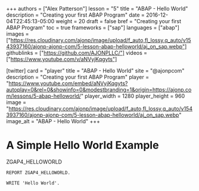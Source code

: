 +++
authors = ["Alex Patterson"]
lesson = "5"
title = "ABAP - Hello World"
description = "Creating your first ABAP Program"
date = 2016-12-04T22:45:13-05:00
weight = 20
draft = false
bref = "Creating your first ABAP Program"
toc = true
frameworks = ["sap"]
languages = ["abap"]
images = ["https://res.cloudinary.com/ajonp/image/upload/f_auto,fl_lossy,q_auto/v1543937160/ajonp-ajonp-com/5-lesson-abap-helloworld/aj_on_sap.webp"]
githublinks = ["https://github.com/AJONPLLC/"]
videos = ["https://www.youtube.com/v/aNVyjKqgyts"]

[twitter]
  card = "player"
  title = "ABAP - Hello World"
  site = "@ajonpcom"
  description = "Creating your first ABAP Program"
  player = "https://www.youtube.com/embed/aNVyjKqgyts?autoplay=0&rel=0&showinfo=0&modestbranding=1&origin=https://ajonp.com/lessons/5-abap-helloworld/"
  player_width = 1280
  player_height = 960
  image = "https://res.cloudinary.com/ajonp/image/upload/f_auto,fl_lossy,q_auto/v1543937160/ajonp-ajonp-com/5-lesson-abap-helloworld/aj_on_sap.webp"
  image_alt = "ABAP - Hello World"
+++

# A Simple Hello World Example

ZGAP4_HELLOWORLD
```abap
REPORT ZGAP4_HELLOWORLD.

WRITE 'Hello World'.
```